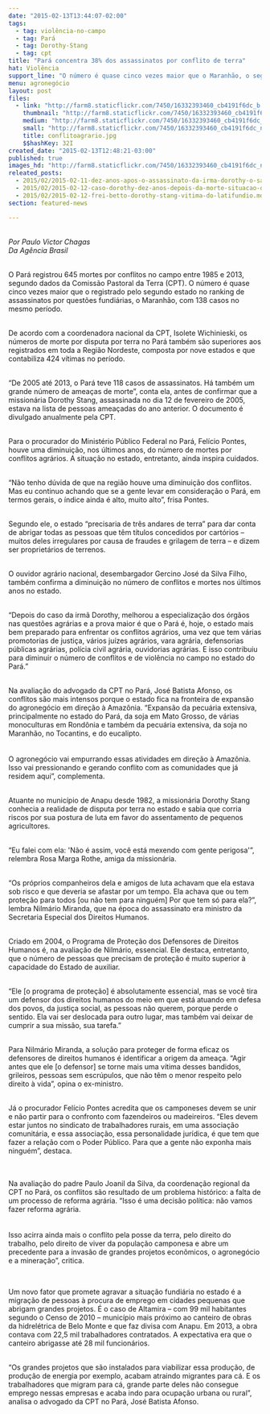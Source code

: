 ```yaml
---
date: "2015-02-13T13:44:07-02:00"
tags:
  - tag: violência-no-campo
  - tag: Pará
  - tag: Dorothy-Stang
  - tag: cpt
title: "Pará concentra 38% dos assassinatos por conflito de terra"
hat: Violência
support_line: "O número é quase cinco vezes maior que o Maranhão, o segundo estado no ranking de assassinatos por questões fundiárias."
menu: agronegócio
layout: post
files:
  - link: "http://farm8.staticflickr.com/7450/16332393460_cb4191f6dc_b.jpg"
    thumbnail: "http://farm8.staticflickr.com/7450/16332393460_cb4191f6dc_t.jpg"
    medium: "http://farm8.staticflickr.com/7450/16332393460_cb4191f6dc_z.jpg"
    small: "http://farm8.staticflickr.com/7450/16332393460_cb4191f6dc_n.jpg"
    title: conflitoagrario.jpg
    $$hashKey: 32I
created_date: "2015-02-13T12:48:21-03:00"
published: true
images_hd: "http://farm8.staticflickr.com/7450/16332393460_cb4191f6dc_n.jpg"
releated_posts:
  - 2015/02/2015-02-11-dez-anos-apos-o-assassinato-da-irma-dorothy-o-sangue-ainda-corre-na-floresta.md
  - 2015/02/2015-02-12-caso-dorothy-dez-anos-depois-da-morte-situacao-de-reus-e-exemplo-de-impunidade.md
  - 2015/02/2015-02-12-frei-betto-dorothy-stang-vitima-do-latifundio.md
section: featured-news

---
```

<p><br />
<em>Por Paulo Victor Chagas<br />
Da Ag&ecirc;ncia Brasil</em><br />
&nbsp;</p>

<p>O Par&aacute; registrou 645 mortes por conflitos no campo entre 1985 e 2013, segundo dados da Comiss&atilde;o Pastoral da Terra (CPT). O n&uacute;mero &eacute; quase cinco vezes maior que o registrado pelo segundo estado no ranking de assassinatos por quest&otilde;es fundi&aacute;rias, o Maranh&atilde;o, com 138 casos no mesmo per&iacute;odo.<br />
&nbsp;</p>

<p>De acordo com a coordenadora nacional da CPT, Isolete Wichinieski, os n&uacute;meros de morte por disputa por terra no Par&aacute; tamb&eacute;m s&atilde;o superiores aos registrados em toda a Regi&atilde;o Nordeste, composta por nove estados e que contabiliza 424 v&iacute;timas no per&iacute;odo.<br />
&nbsp;</p>

<p>&ldquo;De 2005 at&eacute; 2013, o Par&aacute; teve 118 casos de assassinatos. H&aacute; tamb&eacute;m um grande n&uacute;mero de amea&ccedil;as de morte&rdquo;, conta ela, antes de confirmar que a mission&aacute;ria Dorothy Stang, assassinada no dia 12 de fevereiro de 2005, estava na lista de pessoas amea&ccedil;adas do ano anterior. O documento &eacute; divulgado anualmente pela CPT.<br />
&nbsp;</p>

<p>Para o procurador do Minist&eacute;rio P&uacute;blico Federal no Par&aacute;, Fel&iacute;cio Pontes, houve uma diminui&ccedil;&atilde;o, nos &uacute;ltimos anos, do n&uacute;mero de mortes por conflitos agr&aacute;rios. A situa&ccedil;&atilde;o no estado, entretanto, ainda inspira cuidados.<br />
&nbsp;</p>

<p>&ldquo;N&atilde;o tenho d&uacute;vida de que na regi&atilde;o houve uma diminui&ccedil;&atilde;o dos conflitos. Mas eu continuo achando que se a gente levar em considera&ccedil;&atilde;o o Par&aacute;, em termos gerais, o &iacute;ndice ainda &eacute; alto, muito alto&rdquo;, frisa Pontes.<br />
&nbsp;</p>

<p>Segundo ele, o estado &ldquo;precisaria de tr&ecirc;s andares de terra&rdquo; para dar conta de abrigar todas as pessoas que t&ecirc;m t&iacute;tulos concedidos por cart&oacute;rios &ndash; muitos deles irregulares por causa de fraudes e grilagem de terra &ndash; e dizem ser propriet&aacute;rios de terrenos.<br />
&nbsp;</p>

<p>O ouvidor agr&aacute;rio nacional, desembargador Gercino Jos&eacute; da Silva Filho, tamb&eacute;m confirma a diminui&ccedil;&atilde;o no n&uacute;mero de conflitos e mortes nos &uacute;ltimos anos no estado.<br />
&nbsp;</p>

<p>&ldquo;Depois do caso da irm&atilde; Dorothy, melhorou a especializa&ccedil;&atilde;o dos &oacute;rg&atilde;os nas quest&otilde;es agr&aacute;rias e a prova maior &eacute; que o Par&aacute; &eacute;, hoje, o estado mais bem preparado para enfrentar os conflitos agr&aacute;rios, uma vez que tem v&aacute;rias promotorias de justi&ccedil;a, v&aacute;rios ju&iacute;zes agr&aacute;rios, vara agr&aacute;ria, defensorias p&uacute;blicas agr&aacute;rias, pol&iacute;cia civil agr&aacute;ria, ouvidorias agr&aacute;rias. E isso contribuiu para diminuir o n&uacute;mero de conflitos e de viol&ecirc;ncia no campo no estado do Par&aacute;.&rdquo;<br />
&nbsp;</p>

<p>Na avalia&ccedil;&atilde;o do advogado da CPT no Par&aacute;, Jos&eacute; Batista Afonso, os conflitos s&atilde;o mais intensos porque o estado fica na fronteira de expans&atilde;o do agroneg&oacute;cio em dire&ccedil;&atilde;o &agrave; Amaz&ocirc;nia. &ldquo;Expans&atilde;o da pecu&aacute;ria extensiva, principalmente no estado do Par&aacute;, da soja em Mato Grosso, de v&aacute;rias monoculturas em Rond&ocirc;nia e tamb&eacute;m da pecu&aacute;ria extensiva, da soja no Maranh&atilde;o, no Tocantins, e do eucalipto.<br />
<br />
<br />
O agroneg&oacute;cio vai empurrando essas atividades em dire&ccedil;&atilde;o &agrave; Amaz&ocirc;nia. Isso vai pressionando e gerando conflito com as comunidades que j&aacute; residem aqui&rdquo;, complementa.<br />
&nbsp;</p>

<p>Atuante no munic&iacute;pio de Anapu desde 1982, a mission&aacute;ria Dorothy Stang conhecia a realidade de disputa por terra no estado e sabia que corria riscos por sua postura de luta em favor do assentamento de pequenos agricultores.</p>

<p><br />
&ldquo;Eu falei com ela: &#39;N&atilde;o &eacute; assim, voc&ecirc; est&aacute; mexendo com gente perigosa&#39;&rdquo;, relembra Rosa Marga Rothe, amiga da mission&aacute;ria.</p>

<p><br />
&ldquo;Os pr&oacute;prios companheiros dela e amigos de luta achavam que ela estava sob risco e que deveria se afastar por um tempo. Ela achava que ou tem prote&ccedil;&atilde;o para todos [ou n&atilde;o tem para ningu&eacute;m] Por que tem s&oacute; para ela?&rdquo;, lembra Nilm&aacute;rio Miranda, que na &eacute;poca do assassinato era ministro da Secretaria Especial dos Direitos Humanos.</p>

<p><br />
Criado em 2004, o Programa de Prote&ccedil;&atilde;o dos Defensores de Direitos Humanos &eacute;, na avalia&ccedil;&atilde;o de Nilm&aacute;rio, essencial. Ele destaca, entretanto, que o n&uacute;mero de pessoas que precisam de prote&ccedil;&atilde;o &eacute; muito superior &agrave; capacidade do Estado de auxiliar.</p>

<p><br />
&ldquo;Ele [o programa de prote&ccedil;&atilde;o] &eacute; absolutamente essencial, mas se voc&ecirc; tira um defensor dos direitos humanos do meio em que est&aacute; atuando em defesa dos povos, da justi&ccedil;a social, as pessoas n&atilde;o querem, porque perde o sentido. Ela vai ser deslocada para outro lugar, mas tamb&eacute;m vai deixar de cumprir a sua miss&atilde;o, sua tarefa.&rdquo;</p>

<p><br />
Para Nilm&aacute;rio Miranda, a solu&ccedil;&atilde;o para proteger de forma eficaz os defensores de direitos humanos &eacute; identificar a origem da amea&ccedil;a. &ldquo;Agir antes que ele [o defensor] se torne mais uma v&iacute;tima desses bandidos, grileiros, pessoas sem escr&uacute;pulos, que n&atilde;o t&ecirc;m o menor respeito pelo direito &agrave; vida&rdquo;, opina o ex-ministro.</p>

<p><br />
J&aacute; o procurador Fel&iacute;cio Pontes acredita que os camponeses devem se unir e n&atilde;o partir para o confronto com fazendeiros ou madeireiros. &ldquo;Eles devem estar juntos no sindicato de trabalhadores rurais, em uma associa&ccedil;&atilde;o comunit&aacute;ria, e essa associa&ccedil;&atilde;o, essa personalidade jur&iacute;dica, &eacute; que tem que fazer a rela&ccedil;&atilde;o com o Poder P&uacute;blico. Para que a gente n&atilde;o exponha mais ningu&eacute;m&rdquo;, destaca.</p>

<p><br />
<br />
Na avalia&ccedil;&atilde;o do padre Paulo Joanil da Silva, da coordena&ccedil;&atilde;o regional da CPT no Par&aacute;, os conflitos s&atilde;o resultado de um problema hist&oacute;rico: a falta de um processo de reforma agr&aacute;ria. &ldquo;Isso &eacute; uma decis&atilde;o pol&iacute;tica: n&atilde;o vamos fazer reforma agr&aacute;ria.<br />
<br />
<br />
Isso acirra ainda mais o conflito pela posse da terra, pelo direito do trabalho, pelo direito de viver da popula&ccedil;&atilde;o camponesa e abre um precedente para a invas&atilde;o de grandes projetos econ&ocirc;micos, o agroneg&oacute;cio e a minera&ccedil;&atilde;o&rdquo;, critica.</p>

<p>&nbsp;</p>

<p>Um novo fator que promete agravar a situa&ccedil;&atilde;o fundi&aacute;ria no estado &eacute; a migra&ccedil;&atilde;o de pessoas &agrave; procura de emprego em cidades pequenas que abrigam grandes projetos. &Eacute; o caso de Altamira &ndash; com 99 mil habitantes segundo o Censo de 2010 &ndash; munic&iacute;pio mais pr&oacute;ximo ao canteiro de obras da hidrel&eacute;trica de Belo Monte e que faz divisa com Anapu. Em 2013, a obra contava com 22,5 mil trabalhadores contratados. A expectativa era que o canteiro abrigasse at&eacute; 28 mil funcion&aacute;rios.</p>

<p><br />
&ldquo;Os grandes projetos que s&atilde;o instalados para viabilizar essa produ&ccedil;&atilde;o, de produ&ccedil;&atilde;o de energia por exemplo, acabam atraindo migrantes para c&aacute;. E os trabalhadores que migram para c&aacute;, grande parte deles n&atilde;o consegue emprego nessas empresas e acaba indo para ocupa&ccedil;&atilde;o urbana ou rural&rdquo;, analisa o advogado da CPT no Par&aacute;, Jos&eacute; Batista Afonso.</p>

